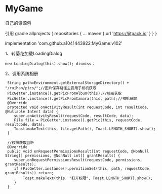 # MyGame
自己的资源包


引用 gradle
allprojects {
    repositories {
       ...
        maven { url 'https://jitpack.io' }
    }
}


 implementation 'com.github.a1041443922:MyGame:v102'
 
1、转菊花加载LoadingDialog

    new LoadingDialog(this).show(); dismiss；

2、调用系统相册

     String path=Environment.getExternalStorageDirectory() + "/ruihan/pics/";//图片保存路径主要用于相机获取
     PicGetter.instance().getPicFromAlbum(this);//相册获取
     PicGetter.instance().getPicFromCamara(this, path);//相机获取
     @Override
     protected void onActivityResult(int requestCode, int resultCode, @Nullable Intent data) {
        super.onActivityResult(requestCode, resultCode, data);
        File file = PicGetter.instance().getPic(this, requestCode, resultCode, data);
        Toast.makeText(this, file.getPath(), Toast.LENGTH_SHORT).show();
     }

     //权限获取监听
     @Override
     public void onRequestPermissionsResult(int requestCode, @NonNull String[] permissions, @NonNull int[] grantResults) {
        super.onRequestPermissionsResult(requestCode, permissions, grantResults);
        if (PicGetter.instance().permitionSet(this, path, requestCode, grantResults)) return;
            Toast.makeText(this, "打开权限", Toast.LENGTH_SHORT).show();
        }
     }